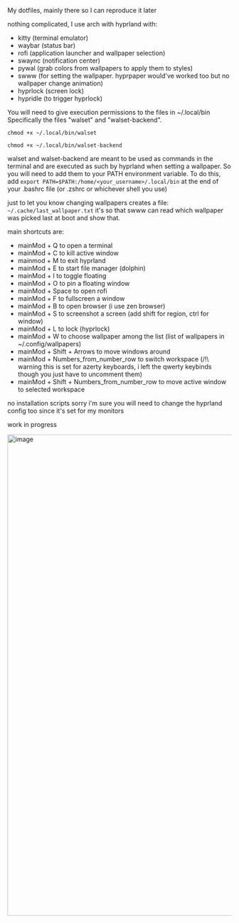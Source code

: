 My dotfiles, mainly there so I can reproduce it later

nothing complicated, I use arch with hyprland with:
- kitty (terminal emulator)
- waybar (status bar)
- rofi (application launcher and wallpaper selection)
- swaync (notification center)
- pywal (grab colors from wallpapers to apply them to styles)
- swww (for setting the wallpaper. hyprpaper would've worked too but no wallpaper change animation)
- hyprlock (screen lock)
- hypridle (to trigger hyprlock)

You will need to give execution permissions to the files in ~/.local/bin
Specifically the files "walset" and "walset-backend".

`chmod +x ~/.local/bin/walset`

`chmod +x ~/.local/bin/walset-backend`

walset and walset-backend are meant to be used as commands in the terminal and are executed as such by hyprland when setting a wallpaper. So you will need to add them to your PATH environment variable.
To do this, add `export PATH=$PATH:/home/<your_username>/.local/bin` at the end of your .bashrc file (or .zshrc or whichever shell you use)

just to let you know changing wallpapers creates a file: `~/.cache/last_wallpaper.txt`
it's so that swww can read which wallpaper was picked last at boot and show that.

main shortcuts are:
- mainMod + Q to open a terminal
- mainMod + C to kill active window
- mainmod + M to exit hyprland
- mainMod + E to start file manager (dolphin)
- mainMod + I to toggle floating
- mainMod + O to pin a floating window
- mainMod + Space to open rofi
- mainMod + F to fullscreen a window
- mainMod + B to open browser (i use zen browser)
- mainMod + S to screenshot a screen (add shift for region, ctrl for window)
- mainMod + L to lock (hyprlock)
- mainMod + W to choose wallpaper among the list (list of wallpapers in ~/.config/wallpapers)
- mainMod + Shift + Arrows to move windows around
- mainMod + Numbers_from_number_row to switch workspace (/!\ warning this is set for azerty keyboards, i left the qwerty keybinds though you just have to uncomment them)
- mainMod + Shift + Numbers_from_number_row to move active window to selected workspace

no installation scripts sorry i'm sure you will need to change the hyprland config too since it's set for my monitors

work in progress

<img width="1920" height="1080" alt="image" src="https://github.com/user-attachments/assets/e29f1fe9-0a81-42e1-ba27-22eba8cc7fd7" />
